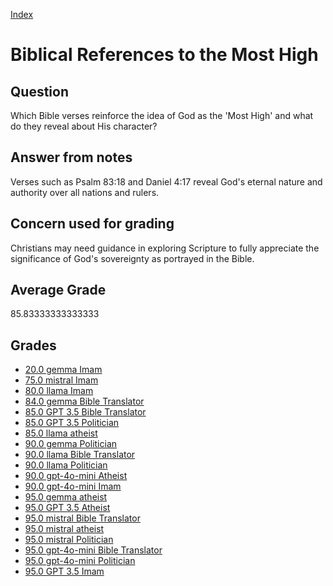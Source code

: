 
[Index](../../index.md)
# Biblical References to the Most High
## Question
Which Bible verses reinforce the idea of God as the 'Most High' and what do they reveal about His character?

## Answer from notes
Verses such as Psalm 83:18 and Daniel 4:17 reveal God's eternal nature and authority over all nations and rulers.

## Concern used for grading
Christians may need guidance in exploring Scripture to fully appreciate the significance of God's sovereignty as portrayed in the Bible.

## Average Grade
85.83333333333333

## Grades
 * [20.0 gemma Imam](../answers/gemma_Imam/Biblical_References_to_the_Most_High.md)
 * [75.0 mistral Imam](../answers/mistral_Imam/Biblical_References_to_the_Most_High.md)
 * [80.0 llama Imam](../answers/llama_Imam/Biblical_References_to_the_Most_High.md)
 * [84.0 gemma Bible Translator](../answers/gemma_Bible_Translator/Biblical_References_to_the_Most_High.md)
 * [85.0 GPT 3.5 Bible Translator](../answers/GPT_3.5_Bible_Translator/Biblical_References_to_the_Most_High.md)
 * [85.0 GPT 3.5 Politician](../answers/GPT_3.5_Politician/Biblical_References_to_the_Most_High.md)
 * [85.0 llama atheist](../answers/llama_atheist/Biblical_References_to_the_Most_High.md)
 * [90.0 gemma Politician](../answers/gemma_Politician/Biblical_References_to_the_Most_High.md)
 * [90.0 llama Bible Translator](../answers/llama_Bible_Translator/Biblical_References_to_the_Most_High.md)
 * [90.0 llama Politician](../answers/llama_Politician/Biblical_References_to_the_Most_High.md)
 * [90.0 gpt-4o-mini Atheist](../answers/gpt-4o-mini_Atheist/Biblical_References_to_the_Most_High.md)
 * [90.0 gpt-4o-mini Imam](../answers/gpt-4o-mini_Imam/Biblical_References_to_the_Most_High.md)
 * [95.0 gemma atheist](../answers/gemma_atheist/Biblical_References_to_the_Most_High.md)
 * [95.0 GPT 3.5 Atheist](../answers/GPT_3.5_Atheist/Biblical_References_to_the_Most_High.md)
 * [95.0 mistral Bible Translator](../answers/mistral_Bible_Translator/Biblical_References_to_the_Most_High.md)
 * [95.0 mistral atheist](../answers/mistral_atheist/Biblical_References_to_the_Most_High.md)
 * [95.0 mistral Politician](../answers/mistral_Politician/Biblical_References_to_the_Most_High.md)
 * [95.0 gpt-4o-mini Bible Translator](../answers/gpt-4o-mini_Bible_Translator/Biblical_References_to_the_Most_High.md)
 * [95.0 gpt-4o-mini Politician](../answers/gpt-4o-mini_Politician/Biblical_References_to_the_Most_High.md)
 * [95.0 GPT 3.5 Imam](../answers/GPT_3.5_Imam/Biblical_References_to_the_Most_High.md)
